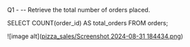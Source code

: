 Q1 - -- Retrieve the total number of orders placed.

SELECT 
    COUNT(order_id) AS total_orders
FROM
    orders;


![image alt]([pizza_sales/Screenshot 2024-08-31 184434.png](https://github.com/biswaranjandash/sql-project-for-pizza-sale-/blob/d66b137f312aece9106c37ba1807eb85553afac7/pizza_sales/Screenshot%202024-08-31%20184434.png))

